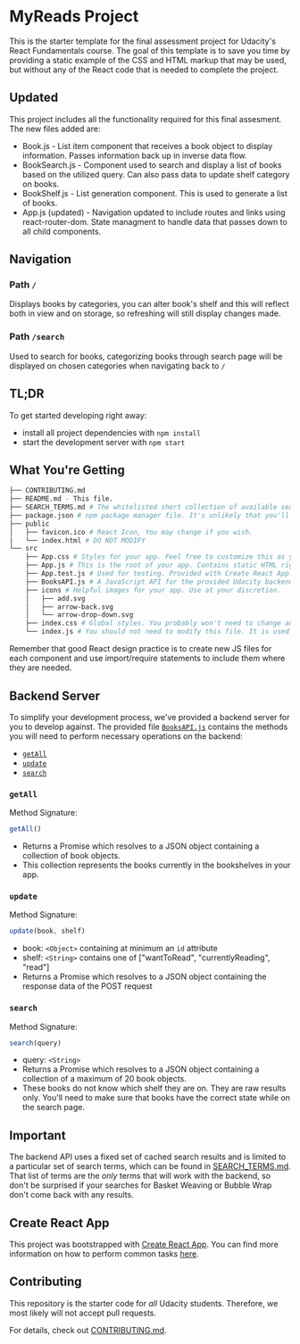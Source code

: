 # MyReads Project

This is the starter template for the final assessment project for Udacity's React Fundamentals course. The goal of this template is to save you time by providing a static example of the CSS and HTML markup that may be used, but without any of the React code that is needed to complete the project.

## Updated

This project includes all the functionality required for this final assesment.
The new files added are:

-   Book.js - List item component that receives a book object to display information. Passes information back up in inverse data flow.
-   BookSearch.js - Component used to search and display a list of books based on the utilized query. Can also pass data to update shelf category on books.
-   BookShelf.js - List generation component. This is used to generate a list of books.
-   App.js (updated) - Navigation updated to include routes and links using react-router-dom. State managment to handle data that passes down to all child components.

## Navigation

### Path `/`

Displays books by categories, you can alter book's shelf and this will reflect both in view and on storage, so refreshing will still display changes made.

### Path `/search`

Used to search for books, categorizing books through search page will be displayed on chosen categories when navigating back to `/`

## TL;DR

To get started developing right away:

-   install all project dependencies with `npm install`
-   start the development server with `npm start`

## What You're Getting

```bash
├── CONTRIBUTING.md
├── README.md - This file.
├── SEARCH_TERMS.md # The whitelisted short collection of available search terms for you to use with your app.
├── package.json # npm package manager file. It's unlikely that you'll need to modify this.
├── public
│   ├── favicon.ico # React Icon, You may change if you wish.
│   └── index.html # DO NOT MODIFY
└── src
    ├── App.css # Styles for your app. Feel free to customize this as you desire.
    ├── App.js # This is the root of your app. Contains static HTML right now.
    ├── App.test.js # Used for testing. Provided with Create React App. Testing is encouraged, but not required.
    ├── BooksAPI.js # A JavaScript API for the provided Udacity backend. Instructions for the methods are below.
    ├── icons # Helpful images for your app. Use at your discretion.
    │   ├── add.svg
    │   ├── arrow-back.svg
    │   └── arrow-drop-down.svg
    ├── index.css # Global styles. You probably won't need to change anything here.
    └── index.js # You should not need to modify this file. It is used for DOM rendering only.
```

Remember that good React design practice is to create new JS files for each component and use import/require statements to include them where they are needed.

## Backend Server

To simplify your development process, we've provided a backend server for you to develop against. The provided file [`BooksAPI.js`](src/BooksAPI.js) contains the methods you will need to perform necessary operations on the backend:

-   [`getAll`](#getall)
-   [`update`](#update)
-   [`search`](#search)

### `getAll`

Method Signature:

```js
getAll()
```

-   Returns a Promise which resolves to a JSON object containing a collection of book objects.
-   This collection represents the books currently in the bookshelves in your app.

### `update`

Method Signature:

```js
update(book, shelf)
```

-   book: `<Object>` containing at minimum an `id` attribute
-   shelf: `<String>` contains one of ["wantToRead", "currentlyReading", "read"]
-   Returns a Promise which resolves to a JSON object containing the response data of the POST request

### `search`

Method Signature:

```js
search(query)
```

-   query: `<String>`
-   Returns a Promise which resolves to a JSON object containing a collection of a maximum of 20 book objects.
-   These books do not know which shelf they are on. They are raw results only. You'll need to make sure that books have the correct state while on the search page.

## Important

The backend API uses a fixed set of cached search results and is limited to a particular set of search terms, which can be found in [SEARCH_TERMS.md](SEARCH_TERMS.md). That list of terms are the _only_ terms that will work with the backend, so don't be surprised if your searches for Basket Weaving or Bubble Wrap don't come back with any results.

## Create React App

This project was bootstrapped with [Create React App](https://github.com/facebookincubator/create-react-app). You can find more information on how to perform common tasks [here](https://github.com/facebookincubator/create-react-app/blob/master/packages/react-scripts/template/README.md).

## Contributing

This repository is the starter code for _all_ Udacity students. Therefore, we most likely will not accept pull requests.

For details, check out [CONTRIBUTING.md](CONTRIBUTING.md).
